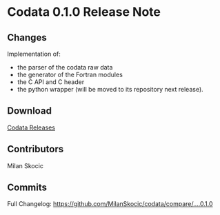 # Codata 0.1.0 Release Note

## Changes

Implementation of:

* the parser of the codata raw data
* the generator of the Fortran modules
* the C API and C header
* the python wrapper (will be moved to its repository next release).

## Download

[Codata Releases](https://github.com/MilanSkocic/codata/releases)

## Contributors

Milan Skocic


## Commits

Full Changelog: https://github.com/MilanSkocic/codata/compare/....0.1.0 